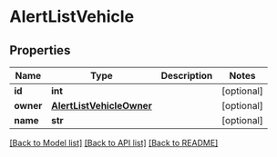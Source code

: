 # AlertListVehicle

## Properties
Name | Type | Description | Notes
------------ | ------------- | ------------- | -------------
**id** | **int** |  | [optional] 
**owner** | [**AlertListVehicleOwner**](AlertListVehicleOwner.md) |  | [optional] 
**name** | **str** |  | [optional] 

[[Back to Model list]](../README.md#documentation-for-models) [[Back to API list]](../README.md#documentation-for-api-endpoints) [[Back to README]](../README.md)

